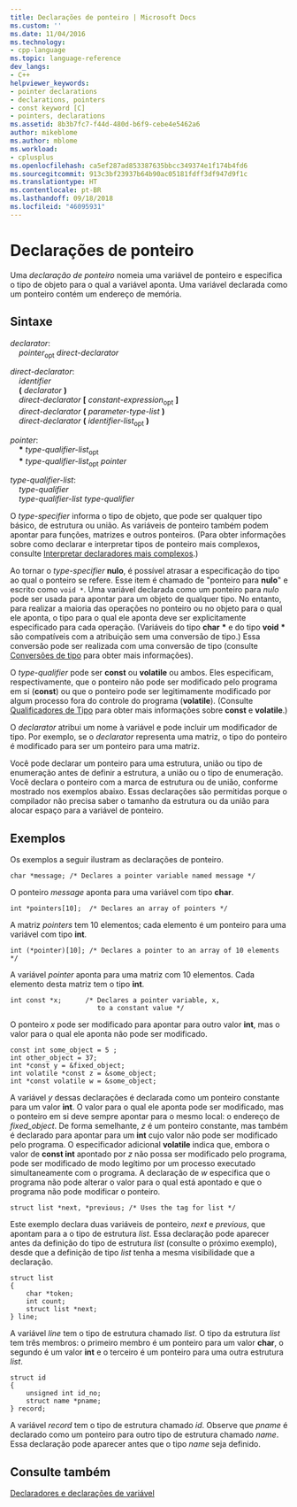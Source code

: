 ```yaml
---
title: Declarações de ponteiro | Microsoft Docs
ms.custom: ''
ms.date: 11/04/2016
ms.technology:
- cpp-language
ms.topic: language-reference
dev_langs:
- C++
helpviewer_keywords:
- pointer declarations
- declarations, pointers
- const keyword [C]
- pointers, declarations
ms.assetid: 8b3b7fc7-f44d-480d-b6f9-cebe4e5462a6
author: mikeblome
ms.author: mblome
ms.workload:
- cplusplus
ms.openlocfilehash: ca5ef287ad853387635bbcc349374e1f174b4fd6
ms.sourcegitcommit: 913c3bf23937b64b90ac05181fdff3df947d9f1c
ms.translationtype: HT
ms.contentlocale: pt-BR
ms.lasthandoff: 09/18/2018
ms.locfileid: "46095931"
---
```

# <a name="pointer-declarations"></a>Declarações de ponteiro

Uma *declaração de ponteiro* nomeia uma variável de ponteiro e especifica o tipo de objeto para o qual a variável aponta. Uma variável declarada como um ponteiro contém um endereço de memória.

## <a name="syntax"></a>Sintaxe

*declarator*:<br/>
&nbsp;&nbsp;&nbsp;&nbsp;*pointer*<sub>opt</sub> *direct-declarator*

*direct-declarator*:<br/>
&nbsp;&nbsp;&nbsp;&nbsp;*identifier*<br/>
&nbsp;&nbsp;&nbsp;&nbsp;**(** *declarator* **)**<br/>
&nbsp;&nbsp;&nbsp;&nbsp;*direct-declarator* **[** *constant-expression*<sub>opt</sub> **]**<br/>
&nbsp;&nbsp;&nbsp;&nbsp;*direct-declarator* **(** *parameter-type-list* **)**<br/>
&nbsp;&nbsp;&nbsp;&nbsp;*direct-declarator* **(** *identifier-list*<sub>opt</sub> **)**

*pointer*:<br/>
&nbsp;&nbsp;&nbsp;&nbsp;<strong>\*</strong> *type-qualifier-list*<sub>opt</sub><br/>
&nbsp;&nbsp;&nbsp;&nbsp;<strong>\*</strong> *type-qualifier-list*<sub>opt</sub> *pointer*

*type-qualifier-list*:<br/>
&nbsp;&nbsp;&nbsp;&nbsp;*type-qualifier*<br/>
&nbsp;&nbsp;&nbsp;&nbsp;*type-qualifier-list* *type-qualifier*

O *type-specifier* informa o tipo de objeto, que pode ser qualquer tipo básico, de estrutura ou união. As variáveis de ponteiro também podem apontar para funções, matrizes e outros ponteiros. (Para obter informações sobre como declarar e interpretar tipos de ponteiro mais complexos, consulte [Interpretar declaradores mais complexos](../c-language/interpreting-more-complex-declarators.md).)

Ao tornar o *type-specifier* **nulo**, é possível atrasar a especificação do tipo ao qual o ponteiro se refere. Esse item é chamado de "ponteiro para **nulo**" e escrito como `void *`. Uma variável declarada como um ponteiro para *nulo* pode ser usada para apontar para um objeto de qualquer tipo. No entanto, para realizar a maioria das operações no ponteiro ou no objeto para o qual ele aponta, o tipo para o qual ele aponta deve ser explicitamente especificado para cada operação. (Variáveis do tipo **char** <strong>\*</strong> e do tipo **void** <strong>\*</strong> são compatíveis com a atribuição sem uma conversão de tipo.) Essa conversão pode ser realizada com uma conversão de tipo (consulte [Conversões de tipo](../c-language/type-cast-conversions.md) para obter mais informações).

O *type-qualifier* pode ser **const** ou **volatile** ou ambos. Eles especificam, respectivamente, que o ponteiro não pode ser modificado pelo programa em si (**const**) ou que o ponteiro pode ser legitimamente modificado por algum processo fora do controle do programa (**volatile**). (Consulte [Qualificadores de Tipo](../c-language/type-qualifiers.md) para obter mais informações sobre **const** e **volatile**.)

O *declarator* atribui um nome à variável e pode incluir um modificador de tipo. Por exemplo, se o *declarator* representa uma matriz, o tipo do ponteiro é modificado para ser um ponteiro para uma matriz.

Você pode declarar um ponteiro para uma estrutura, união ou tipo de enumeração antes de definir a estrutura, a união ou o tipo de enumeração. Você declara o ponteiro com a marca de estrutura ou de união, conforme mostrado nos exemplos abaixo. Essas declarações são permitidas porque o compilador não precisa saber o tamanho da estrutura ou da união para alocar espaço para a variável de ponteiro.

## <a name="examples"></a>Exemplos

Os exemplos a seguir ilustram as declarações de ponteiro.

```
char *message; /* Declares a pointer variable named message */
```

O ponteiro *message* aponta para uma variável com tipo **char**.

```
int *pointers[10];  /* Declares an array of pointers */
```

A matriz *pointers* tem 10 elementos; cada elemento é um ponteiro para uma variável com tipo **int**.

```
int (*pointer)[10]; /* Declares a pointer to an array of 10 elements */
```

A variável *pointer* aponta para uma matriz com 10 elementos. Cada elemento desta matriz tem o tipo **int**.

```
int const *x;      /* Declares a pointer variable, x,
                      to a constant value */
```

O ponteiro *x* pode ser modificado para apontar para outro valor **int**, mas o valor para o qual ele aponta não pode ser modificado.

```
const int some_object = 5 ;
int other_object = 37;
int *const y = &fixed_object;
int volatile *const z = &some_object;
int *const volatile w = &some_object;
```

A variável *y* dessas declarações é declarada como um ponteiro constante para um valor **int**. O valor para o qual ele aponta pode ser modificado, mas o ponteiro em si deve sempre apontar para o mesmo local: o endereço de *fixed_object*. De forma semelhante, *z* é um ponteiro constante, mas também é declarado para apontar para um **int** cujo valor não pode ser modificado pelo programa. O especificador adicional **volatile** indica que, embora o valor de **const int** apontado por *z* não possa ser modificado pelo programa, pode ser modificado de modo legítimo por um processo executado simultaneamente com o programa. A declaração de *w* especifica que o programa não pode alterar o valor para o qual está apontado e que o programa não pode modificar o ponteiro.

```
struct list *next, *previous; /* Uses the tag for list */
```

Este exemplo declara duas variáveis de ponteiro, *next* e *previous*, que apontam para a o tipo de estrutura *list*. Essa declaração pode aparecer antes da definição do tipo de estrutura *list* (consulte o próximo exemplo), desde que a definição de tipo *list* tenha a mesma visibilidade que a declaração.

```
struct list
{
    char *token;
    int count;
    struct list *next;
} line;
```

A variável *line* tem o tipo de estrutura chamado *list*. O tipo da estrutura *list* tem três membros: o primeiro membro é um ponteiro para um valor **char**, o segundo é um valor **int** e o terceiro é um ponteiro para uma outra estrutura *list*.

```
struct id
{
    unsigned int id_no;
    struct name *pname;
} record;
```

A variável *record* tem o tipo de estrutura chamado *id*. Observe que *pname* é declarado como um ponteiro para outro tipo de estrutura chamado *name*. Essa declaração pode aparecer antes que o tipo *name* seja definido.

## <a name="see-also"></a>Consulte também

[Declaradores e declarações de variável](../c-language/declarators-and-variable-declarations.md)